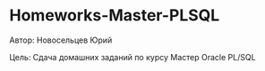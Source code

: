 # Homeworks-Master-PLSQL

Автор: Новосельцев Юрий

Цель: Сдача домашних заданий по курсу Мастер Oracle PL/SQL
